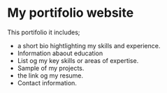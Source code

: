 <h1>My portifolio website</h1>
<p>This portifolio it includes;</p>
<ul>
  <li>a short bio hightlighting my skills and experience.</li>
  <li>Information abaout education</li>
  <li>List og my key skills or areas of expertise.</li>
  <li>Sample of my projects.</li>
  <li>the link og my resume.</li>
  <li>Contact information.</li>
</ul>
